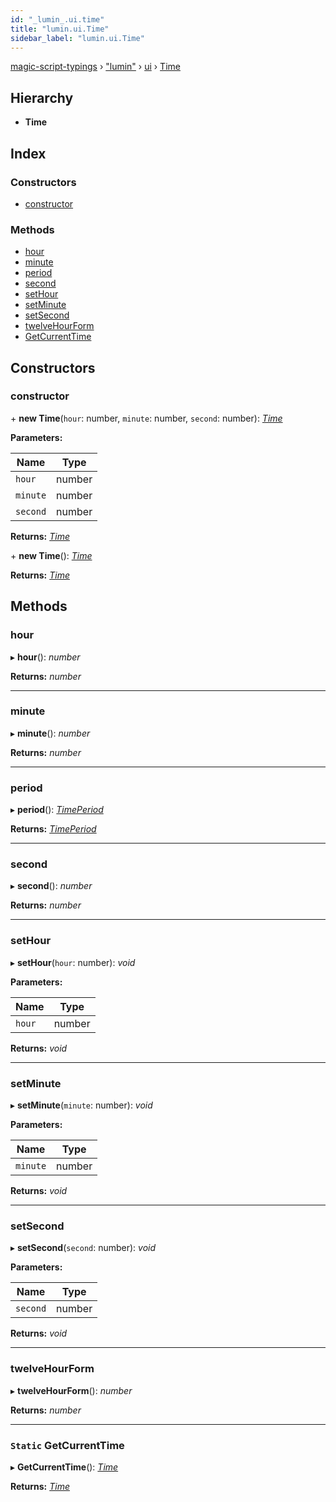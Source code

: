 ```yaml
---
id: "_lumin_.ui.time"
title: "lumin.ui.Time"
sidebar_label: "lumin.ui.Time"
---
```


[magic-script-typings](../index.md) › [&quot;lumin&quot;](../modules/_lumin_.md) › [ui](../modules/_lumin_.ui.md) › [Time](_lumin_.ui.time.md)

## Hierarchy

* **Time**

## Index

### Constructors

* [constructor](_lumin_.ui.time.md#constructor)

### Methods

* [hour](_lumin_.ui.time.md#hour)
* [minute](_lumin_.ui.time.md#minute)
* [period](_lumin_.ui.time.md#period)
* [second](_lumin_.ui.time.md#second)
* [setHour](_lumin_.ui.time.md#sethour)
* [setMinute](_lumin_.ui.time.md#setminute)
* [setSecond](_lumin_.ui.time.md#setsecond)
* [twelveHourForm](_lumin_.ui.time.md#twelvehourform)
* [GetCurrentTime](_lumin_.ui.time.md#static-getcurrenttime)

## Constructors

###  constructor

\+ **new Time**(`hour`: number, `minute`: number, `second`: number): *[Time](_lumin_.ui.time.md)*

**Parameters:**

Name | Type |
------ | ------ |
`hour` | number |
`minute` | number |
`second` | number |

**Returns:** *[Time](_lumin_.ui.time.md)*

\+ **new Time**(): *[Time](_lumin_.ui.time.md)*

**Returns:** *[Time](_lumin_.ui.time.md)*

## Methods

###  hour

▸ **hour**(): *number*

**Returns:** *number*

___

###  minute

▸ **minute**(): *number*

**Returns:** *number*

___

###  period

▸ **period**(): *[TimePeriod](../enums/_lumin_.ui.timeperiod.md)*

**Returns:** *[TimePeriod](../enums/_lumin_.ui.timeperiod.md)*

___

###  second

▸ **second**(): *number*

**Returns:** *number*

___

###  setHour

▸ **setHour**(`hour`: number): *void*

**Parameters:**

Name | Type |
------ | ------ |
`hour` | number |

**Returns:** *void*

___

###  setMinute

▸ **setMinute**(`minute`: number): *void*

**Parameters:**

Name | Type |
------ | ------ |
`minute` | number |

**Returns:** *void*

___

###  setSecond

▸ **setSecond**(`second`: number): *void*

**Parameters:**

Name | Type |
------ | ------ |
`second` | number |

**Returns:** *void*

___

###  twelveHourForm

▸ **twelveHourForm**(): *number*

**Returns:** *number*

___

### `Static` GetCurrentTime

▸ **GetCurrentTime**(): *[Time](_lumin_.ui.time.md)*

**Returns:** *[Time](_lumin_.ui.time.md)*